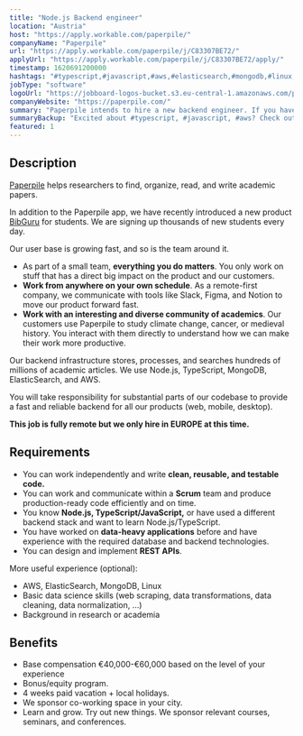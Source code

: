 ```yaml
---
title: "Node.js Backend engineer"
location: "Austria"
host: "https://apply.workable.com/paperpile/"
companyName: "Paperpile"
url: "https://apply.workable.com/paperpile/j/C83307BE72/"
applyUrl: "https://apply.workable.com/paperpile/j/C83307BE72/apply/"
timestamp: 1620691200000
hashtags: "#typescript,#javascript,#aws,#elasticsearch,#mongodb,#linux,#ui/ux,#figma,#scrum,#rest"
jobType: "software"
logoUrl: "https://jobboard-logos-bucket.s3.eu-central-1.amazonaws.com/paperpile"
companyWebsite: "https://paperpile.com/"
summary: "Paperpile intends to hire a new backend engineer. If you have before and have experience with the required database and backend technologies, consider applying."
summaryBackup: "Excited about #typescript, #javascript, #aws? Check out this job post!"
featured: 1
---
```


## Description

[Paperpile](https://paperpile.com/) helps researchers to find, organize, read, and write academic papers.

In addition to the Paperpile app, we have recently introduced a new product [BibGuru](https://bibguru.com/) for students. We are signing up thousands of new students every day.

Our user base is growing fast, and so is the team around it.

*   As part of a small team, **everything you do matters**. You only work on stuff that has a direct big impact on the product and our customers.
*   **Work from anywhere on your own schedule**. As a remote-first company, we communicate with tools like Slack, Figma, and Notion to move our product forward fast.
*   **Work with an interesting and diverse community of academics**. Our customers use Paperpile to study climate change, cancer, or medieval history. You interact with them directly to understand how we can make their work more productive.

Our backend infrastructure stores, processes, and searches hundreds of millions of academic articles. We use Node.js, TypeScript, MongoDB, ElasticSearch, and AWS.

You will take responsibility for substantial parts of our codebase to provide a fast and reliable backend for all our products (web, mobile, desktop).

**This job is fully remote but we only hire in EUROPE at this time.**

## Requirements

*   You can work independently and write **clean, reusable, and testable code.**
*   You can work and communicate within a **Scrum** team and produce production-ready code efficiently and on time.
*   You know **Node.js, TypeScript/JavaScript,** or have used a different backend stack and want to learn Node.js/TypeScript.
*   You have worked on **data-heavy applications** before and have experience with the required database and backend technologies.
*   You can design and implement **REST APIs**.

More useful experience (optional):

*   AWS, ElasticSearch, MongoDB, Linux
*   Basic data science skills (web scraping, data transformations, data cleaning, data normalization, ...)
*   Background in research or academia

## Benefits

*   Base compensation €40,000-€60,000 based on the level of your experience
*   Bonus/equity program.
*   4 weeks paid vacation + local holidays.
*   We sponsor co-working space in your city.
*   Learn and grow. Try out new things. We sponsor relevant courses, seminars, and conferences.
